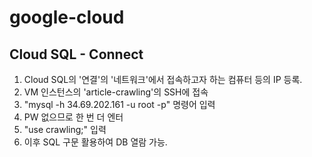 # google-cloud
## Cloud SQL - Connect
1. Cloud SQL의 '연결'의 '네트워크'에서 접속하고자 하는 컴퓨터 등의 IP 등록.
2. VM 인스턴스의 'article-crawling'의 SSH에 접속
3. "mysql -h 34.69.202.161 -u root -p" 명령어 입력
4. PW 없으므로 한 번 더 엔터
5. "use crawling;" 입력
6. 이후 SQL 구문 활용하여 DB 열람 가능.
